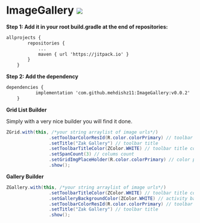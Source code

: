 # ImageGallery  [![](https://jitpack.io/v/mehdishz11/ImageGallery.svg)](https://jitpack.io/#mehdishz11/ImageGallery)



**Step 1: Add it in your root build.gradle at the end of repositories:**
```xml
allprojects {
		repositories {
			...
			maven { url 'https://jitpack.io' }
		}
	}
```
**Step 2: Add the dependency**
```xml
dependencies {
	       implementation 'com.github.mehdishz11:ImageGallery:v0.0.2'
	}
```

**Grid List Builder**

Simply with a very nice builder you will find it done.

```java
ZGrid.with(this, /*your string arraylist of image urls*/)
                .setToolbarColorResId(R.color.colorPrimary) // toolbar color
                .setTitle("Zak Gallery") // toolbar title
                .setToolbarTitleColor(ZColor.WHITE) // toolbar title color
                .setSpanCount(3) // colums count
                .setGridImgPlaceHolder(R.color.colorPrimary) // color placeholder for the grid image until it loads
                .show();
```

**Gallery Builder**
```java
ZGallery.with(this, /*your string arraylist of image urls*/)
                .setToolbarTitleColor(ZColor.WHITE) // toolbar title color
                .setGalleryBackgroundColor(ZColor.WHITE) // activity background color
                .setToolbarColorResId(R.color.colorPrimary) // toolbar color
                .setTitle("Zak Gallery") // toolbar title
                .show();
```
